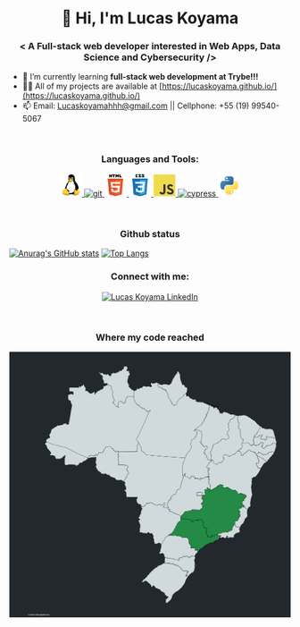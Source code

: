 <h1 align="center">👋 Hi, I'm Lucas Koyama</h1>
<h3 align="center">&lt A Full-stack web developer interested in Web Apps, Data Science and Cybersecurity /&gt</h3>

- 🌱 I’m currently learning **full-stack web development at Trybe!!!**
- 👨‍💻 All of my projects are available at [https://lucaskoyama.github.io/](https://lucaskoyama.github.io/)
- 📫 Email: Lucaskoyamahhh@gmail.com || Cellphone: +55 (19) 99540-5067

<br>
<h3 align="center">Languages and Tools:</h3>
<p align="center">
  <!--LINUX-->
  <a href="https://www.linux.org/" target="_blank" rel="noreferrer">
    <img src="https://raw.githubusercontent.com/devicons/devicon/master/icons/linux/linux-original.svg" alt="linux" width="40" height="40"/>
  </a>
  
  <!--GIT-->
  <a href="https://git-scm.com/" target="_blank" rel="noreferrer"> 
    <img src="https://www.vectorlogo.zone/logos/git-scm/git-scm-icon.svg" alt="git" width="40" height="40"/>
  </a>
  
  <!--HTML-->
  <a href="https://www.w3.org/html/" target="_blank" rel="noreferrer">
    <img src="https://raw.githubusercontent.com/devicons/devicon/master/icons/html5/html5-original-wordmark.svg" alt="html5" width="40" height="40"/>
  </a>

  <!--CSS-->
  <a href="https://www.w3schools.com/css/" target="_blank" rel="noreferrer"> 
    <img src="https://raw.githubusercontent.com/devicons/devicon/master/icons/css3/css3-original-wordmark.svg" alt="css3" width="40" height="40"/> 
  </a>
  
   <!--JAVASCRIPT-->
  <a href="https://developer.mozilla.org/en-US/docs/Web/JavaScript" target="_blank" rel="noreferrer">
    <img src="https://raw.githubusercontent.com/devicons/devicon/master/icons/javascript/javascript-original.svg" alt="javascript" width="40" height="40"/>
  </a>
  
  <!--CYPRESS-->
  <a href="https://www.cypress.io" target="_blank" rel="noreferrer">
    <img src="https://raw.githubusercontent.com/simple-icons/simple-icons/6e46ec1fc23b60c8fd0d2f2ff46db82e16dbd75f/icons/cypress.svg" alt="cypress" width="40" height="40"/>
  </a>
  
   <!--PYTHON-->
  <a href="https://www.python.org" target="_blank" rel="noreferrer">
    <img src="https://raw.githubusercontent.com/devicons/devicon/master/icons/python/python-original.svg" alt="python" width="40" height="40"/>
  </a>
 </p>
 
<br>
<h3 align="center">Github status</h3>

[![Anurag's GitHub stats](https://github-readme-stats.vercel.app/api?username=lucasKoyama&theme=transparent&hide_border=true&text_color=ADBAC7)](https://github.com/lucasKoyama/)
[![Top Langs](https://github-readme-stats.vercel.app/api/top-langs/?username=lucasKoyama&theme=transparent&hide_border=true&text_color=ADBAC7&card_width=360px)](https://github.com/lucasKoyama/)

<h3 align="center">Connect with me:</h3>
<p align="center">
  <a href="https://linkedin.com/in/lucas-koyama" target="blank">
    <img align="center" src="https://raw.githubusercontent.com/rahuldkjain/github-profile-readme-generator/master/src/images/icons/Social/linked-in-alt.svg" alt="Lucas Koyama LinkedIn" height="30" width="40" />
  </a>
</p>

<br>
<h3 align="center">Where my code reached</h3>
<div align="center">
  <img src="myCodeReached.png" alt="Places in Brazil that my code reached!">
</div>

<!---
Lucaskoyamah/Lucaskoyamah is a ✨ special ✨ repository because its `README.md` (this file) appears on your GitHub profile.
You can click the Preview link to take a look at your changes.
--->
